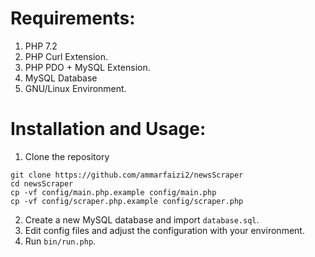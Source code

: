 # Requirements:
1. PHP 7.2
2. PHP Curl Extension.
3. PHP PDO + MySQL Extension.
4. MySQL Database
5. GNU/Linux Environment.

# Installation and Usage:
1. Clone the repository
```shell
git clone https://github.com/ammarfaizi2/newsScraper
cd newsScraper
cp -vf config/main.php.example config/main.php
cp -vf config/scraper.php.example config/scraper.php
```
2. Create a new MySQL database and import `database.sql`.
3. Edit config files and adjust the configuration with your environment.
4. Run `bin/run.php`.
